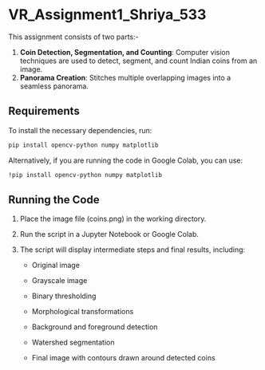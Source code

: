 # VR_Assignment1_Shriya_533
This assignment consists of two parts:- 
1. **Coin Detection, Segmentation, and Counting**: Computer vision techniques are used to detect, segment, and count Indian coins from an image.
2. **Panorama Creation**: Stitches multiple overlapping images into a seamless panorama.

## Requirements
To install the necessary dependencies, run:

```bash
pip install opencv-python numpy matplotlib
```
Alternatively, if you are running the code in Google Colab, you can use:
```bash
!pip install opencv-python numpy matplotlib
```

## Running the Code
1. Place the image file (coins.png) in the working directory.
 
2. Run the script in a Jupyter Notebook or Google Colab.
 
3. The script will display intermediate steps and final results, including:
    * Original image

    * Grayscale image

    * Binary thresholding

    * Morphological transformations

    * Background and foreground detection

    * Watershed segmentation
  
    * Final image with contours drawn around detected coins





